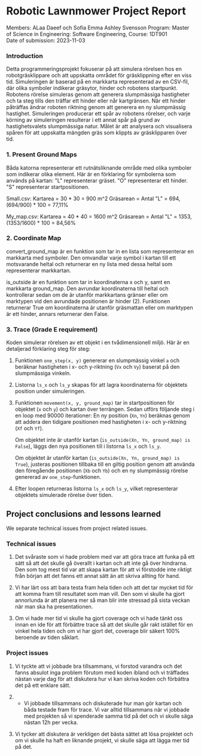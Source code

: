 # Robotic Lawnmower Project Report 
Members: ALaa Daeef och Sofia Emma Ashley Svensson
Program: Master of Science in Engineering: Software Engineering,
Course: 1DT901  
Date of submission: 2023-11-03

### Introduction  
Detta programmeringsprojekt fokuserar på att simulera rörelsen hos en robotgräsklippare och att uppskatta området för gräsklippning efter en viss tid. Simuleringen är baserad på en markkarta representerad av en CSV-fil, där olika symboler indikerar gräsytor, hinder och robotens startpunkt. Robotens rörelse simuleras genom att generera slumpmässiga hastigheter och ta steg tills den träffar ett hinder eller når kartgränsen. När ett hinder påträffas ändrar roboten riktning genom att generera en ny slumpmässig hastighet. Simuleringen producerar ett spår av robotens rörelser, och varje körning av simuleringen resulterar i ett annat spår på grund av hastighetsvalets slumpmässiga natur. Målet är att analysera och visualisera spåren för att uppskatta mängden gräs som klippts av gräsklipparen över tid.

### 1. Present Ground Maps
Båda katorna representerar ett rutnätsliknande område med olika symboler som indikerar olika element. Här är en förklaring för symbolerna som används på kartan:
"L" representerar gräset.
"O" representerar ett hinder. 
"S" representerar startpositionen. 

Small.csv: 
Kartarea = 30 * 30 = 900 m^2
Gräsarean = Antal "L" = 694, (694/900) * 100 = 77,11%

My_map.csv:
Kartarea = 40 * 40 = 1600 m^2
Gräsarean = Antal "L" = 1353, (1353/1600) * 100 = 84,56%


### 2. Coordinate Map
convert_ground_map är en funktion som tar in en lista som representerar en markkarta med symboler. Den omvandlar varje symbol i kartan till ett motsvarande heltal och returnerar en ny lista med dessa heltal som representerar markkartan.

is_outside är en funktion som tar in koordinaterna x och y, samt en markkarta ground_map. Den avrundar koordinaterna till heltal och kontrollerar sedan om de är utanför markkartans gränser eller om marktypen vid den avrundade positionen är hinder (2). Funktionen returnerar True om koordinaterna är utanför gräsmattan eller om marktypen är ett hinder, annars returnerar den False.

### 3. Trace (Grade E requirement)
Koden simulerar rörelsen av ett objekt i en tvådimensionell miljö. Här är en detaljerad förklaring steg för steg:

1. Funktionen `one_step(x, y)` genererar en slumpmässig vinkel `a` och beräknar hastigheten i x- och y-riktning (`Vx` och `Vy`) baserat på den slumpmässiga vinkeln.

2. Listorna `ls_x` och `ls_y` skapas för att lagra koordinaterna för objektets position under simuleringen.

3. Funktionen `movement(x, y, ground_map)` tar in startpositionen för objektet (`x` och `y`) och kartan över terrängen. Sedan utförs följande steg i en loop med 90000 iterationer:
    En ny position (`Xn`, `Yn`) beräknas genom att addera den tidigare positionen med hastigheten i x- och y-riktning (`Xf` och `Yf`).

    Om objektet inte är utanför kartan (`is_outside(Xn, Yn, ground_map) is False`), läggs den nya positionen till i listorna `ls_x` och `ls_y`.

    Om objektet är utanför kartan (`is_outside(Xn, Yn, ground_map) is True`), justeras positionen tillbaka till en giltig position genom att använda den föregående positionen (`Xb` och `Yb`) och en ny slumpmässig rörelse genererad av `one_step`-funktionen.

4. Efter loopen returneras listorna `ls_x` och `ls_y`, vilket representerar objektets simulerade rörelse över tiden. 


## Project conclusions and lessons learned
We separate technical issues from project related issues.
### Technical issues 
1. Det svåraste som vi hade problem med var att göra trace att funka på ett sätt så att det skulle gå överallt i kartan och att inte gå över hindrarna. Den som tog mest tid var att skapa kartan för att vi förstodde inte riktigt från början att det fanns ett annat sätt än att skriva allting för hand.

2. Vi har lärt oss att bara testa fram hela tiden och att det tar mycket tid för att komma fram till resultatet som man vill. Den som vi skulle ha gjort annorlunda är att planera mer så man blir inte stressad på sista veckan när man ska ha presentationen.

3. Om vi hade mer tid vi skulle ha gjort coverage och vi hade tänkt oss innan en ide för att förbättre trace så att det skulle går rakt istället för en vinkel hela tiden och om vi har gjort det, coverage blir säkert 100% beroende av tiden såklart.

### Project issues

1. Vi tyckte att vi jobbade bra tillsammans, vi forstod varandra och det fanns absulot inga problem förutom med koden ibland och vi träffades nästan varje dag för att diskutera hur vi kan skriva koden och förbättra det på ett enklare sätt.

2. - Vi jobbade tillsammans och diskuterade hur man gör kartan och båda testade fram för trace. Vi var alltid tillsammans när vi jobbade med projekten så vi spenderade samma tid på det och vi skulle säga nästan 12h per vecka.

3. Vi tycker att diskutera är verkligen det bästa sättet att lösa projektet och om vi skulle ha haft en liknande projekt, vi skulle säga att lägga mer tid på det.
